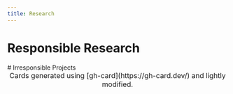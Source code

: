 ```yaml
---
title: Research
---
```


# Responsible Research

<div class="svgdiv">
<object class="svgcard" data="images/cv.svg" alt="CV - Pdf"></object>
<object class="svgcard" data="images/vyzxpaper.svg" alt="inQWIRE/VyZX - GitHub"></object>
<object class="svgcard" data="images/vyzx.svg" alt="inQWIRE/VyZX - GitHub"></object>
</div>
<div class="svgdiv">
<object class="svgcard" data="images/thesis.svg" alt="New College of Florida Undergraduate Thesis - Pdf"></object>
<object class="svgcard" data="images/idrisgt.svg" alt="caldwellb/idrisgrouptheory - GitHub"></object>
</div>
# Irresponsible Projects

<div class="svgdiv">
<object class="svgcard" data="images/haskell-dither.svg" alt="caldwellb/haskell-dither - GitHub"></object>
<object class="svgcard" data="images/website.svg" alt="caldwellb/website - GitHub"></object>
<object class="svgcard" data="images/hotdog.svg" alt="Hotdog Stand - Firefox Themes"></object>
</div>

<center style="font-size: 1rem;">
Cards generated using [gh-card](https://gh-card.dev/) and lightly modified.
</center>
